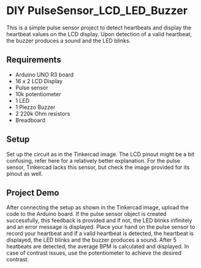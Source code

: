 # DIY PulseSensor_LCD_LED_Buzzer

This is a simple pulse sensor project to detect heartbeats and display the heartbeat values on the LCD display. Upon detection of a valid heartbeat, the buzzer produces a sound and the LED blinks.

## Requirements
- Arduino UNO R3 board
- 16 x 2 LCD Display
- Pulse sensor
- 10k potentiometer
- 1 LED
- 1 Piezzo Buzzer
- 2 220k Ohm resistors
- Breadboard

## Setup

Set up the circuit as in the Tinkercad image. The LCD pinout might be a bit confusing, refer here for a relatively better explanation. 
For the pulse sensor, Tinkercad lacks this sensor, but check the image provided for its pinout as well.

## Project Demo
After connecting the setup as shown in the Tinkercad image, upload the code to the Arduino board. If the pulse sensor object is created successfully, this feedback is provided and if not, the LED blinks infinitely and an error message is displayed. Place your hand on the pulse sensor to record your heartbeat and if a valid heartbeat is detected, the heartbeat is displayed, the LED blinks and the buzzer produces a sound. After 5 heatbeats are detected, the average BPM is calculated and displayed. In case of contrast issues, use the potentiometer to achieve the desired contrast.